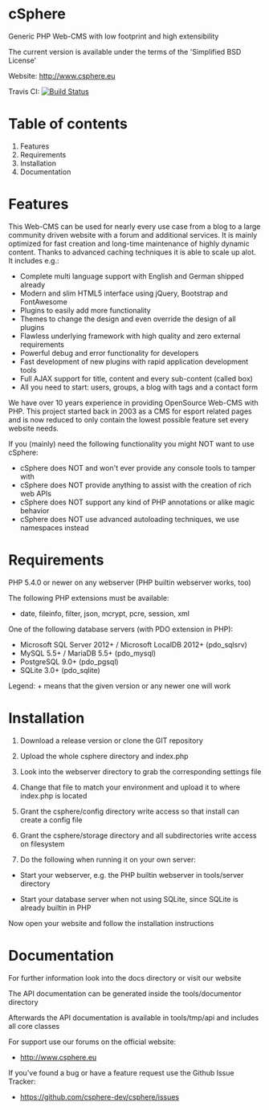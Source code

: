cSphere
=======

Generic PHP Web-CMS with low footprint and high extensibility

The current version is available under the terms of the 'Simplified BSD License'

Website: http://www.csphere.eu

Travis CI: [![Build Status](https://travis-ci.org/csphere-dev/csphere.png?branch=dev)](https://travis-ci.org/csphere-dev/csphere)

Table of contents
=================
1. Features
2. Requirements
3. Installation
4. Documentation

Features
========

This Web-CMS can be used for nearly every use case from a blog to a large community driven website with a forum and additional services. It is mainly optimized for fast creation and long-time maintenance of highly dynamic content. Thanks to advanced caching techniques it is able to scale up alot. It includes e.g.:

- Complete multi language support with English and German shipped already
- Modern and slim HTML5 interface using jQuery, Bootstrap and FontAwesome
- Plugins to easily add more functionality
- Themes to change the design and even override the design of all plugins
- Flawless underlying framework with high quality and zero external requirements
- Powerful debug and error functionality for developers
- Fast development of new plugins with rapid application development tools
- Full AJAX support for title, content and every sub-content (called box) 
- All you need to start: users, groups, a blog with tags and a contact form

We have over 10 years experience in providing OpenSource Web-CMS with PHP. This project started back in 2003 as a CMS for esport related pages and is now reduced to only contain the lowest possible feature set every website needs.

If you (mainly) need the following functionality you might NOT want to use cSphere:

- cSphere does NOT and won't ever provide any console tools to tamper with
- cSphere does NOT provide anything to assist with the creation of rich web APIs
- cSphere does NOT support any kind of PHP annotations or alike magic behavior
- cSphere does NOT use advanced autoloading techniques, we use namespaces instead

Requirements
============

PHP 5.4.0 or newer on any webserver (PHP builtin webserver works, too)

The following PHP extensions must be available:

- date, fileinfo, filter, json, mcrypt, pcre, session, xml

One of the following database servers (with PDO extension in PHP):

- Microsoft SQL Server 2012+ / Microsoft LocalDB 2012+ (pdo_sqlsrv)
- MySQL 5.5+ / MariaDB 5.5+ (pdo_mysql)
- PostgreSQL 9.0+ (pdo_pgsql)
- SQLite 3.0+ (pdo_sqlite)

Legend: + means that the given version or any newer one will work

Installation
============

1. Download a release version or clone the GIT repository

2. Upload the whole csphere directory and index.php

3. Look into the webserver directory to grab the corresponding settings file

4. Change that file to match your environment and upload it to where index.php is located

5. Grant the csphere/config directory write access so that install can create a config file

6. Grant the csphere/storage directory and all subdirectories write access on filesystem

7. Do the following when running it on your own server:

- Start your webserver, e.g. the PHP builtin webserver in tools/server directory

- Start your database server when not using SQLite, since SQLite is already builtin in PHP

Now open your website and follow the installation instructions

Documentation
=============

For further information look into the docs directory or visit our website

The API documentation can be generated inside the tools/documentor directory

Afterwards the API documentation is available in tools/tmp/api and includes all core classes

For support use our forums on the official website:

- http://www.csphere.eu

If you've found a bug or have a feature request use the Github Issue Tracker:

- https://github.com/csphere-dev/csphere/issues
